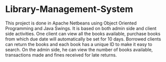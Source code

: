 # Library-Management-System
This project is done in Apache Netbeans using Object Oriented Programming and Java Swings.
It is based on both admin side and client side activities.
One client can view all the books available, purchase books from which due date will automatically be set for 10 days.
Borrowed clients can return the books and each book has a unique ID to make it easy to search.
On the admin side, he can view the number of books available, transactions made and fines received for late returns.
